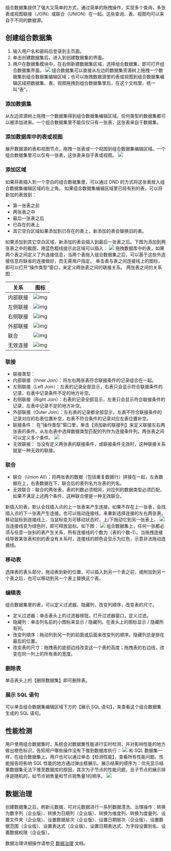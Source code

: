 组合数据集提供了强大又简单的方式，通过简单的拖拽操作，实现多个查询，多张表或视图联接（JOIN）或联合（UNION）在一起。这些查询、表、视图均可以来自于不同的数据源。

## 创建组合数据集
1. 输入用户名和密码后登录到主页面。
2. 单击创建数据集后，进入到创建数据集的界面。
3. 用户在数据集模块中，在右侧新建数据集区域，选择组合数据集，即可打开组合数据集界面。
![](https://main.qcloudimg.com/raw/1027549e86c66dfa64d16bc8e2a35939.png)
组合数据集可以直接从左边的数据集资源树上拖拽一个数据集到组合数据集编辑区域；也可以拖拽数据源里的表或视图到组合数据集编辑区域把数据集、表、视图拖拽到组合数据集里后，在这个文档里，统一叫“表”。

### 添加数据集
从左边资源树上拖拽一个数据集得到组合数据集编辑区域。任何类型的数据集都可以被添加进来。一个组合数据集里不能仅仅只有一张表，这张表来自于数据集。

### 添加数据库中的表或视图
展开数据源的表和视图节点，拖拽一张表或一个视图到组合数据集编辑区域。一个组合数据集里可以仅有一张表，这张表来自于表或视图。
![](https://main.qcloudimg.com/raw/8e37b142058f44f29354ebae60a736a4.png)
### 添加区域
如果将表插入到一个空白的组合数据集里，可以通过 DND 的方式将这张表放入组合数据集编辑区域的左上角。
如果组合数据集编辑区域里已经有别的表，可以将新加的表放到：
- 第一张表之前
- 两张表之中
- 最后一张表之后
- 已存在的表上
- 其它空白区域如果添加到已存在的表上，新添加的表会替换旧的表。

如果添加到其它空白区域，新添加的表会插入到最后一张表之后。下图为添加到两张表之中的截图，用蓝色粗线提示此区域可以插入：
![](https://main.qcloudimg.com/raw/79c6bfea61892842bf035c2091f580d9.png)
拖拽数据库中的表，如果两个表之间定义了外连接信息，当两个表拖入组合数据集之后，可以基于这些外连接信息将缺省的连接做好，而无需用户指定。
单击表与表之间连接线上的图标，即可以打开“操作类型”窗口，来定义两张表之间的联接关系。
两张表之间的关系图：

| 关系     | 图标                                                         |
| -------- | ------------------------------------------------------------ |
| 内部联接 | ![img](https://main.qcloudimg.com/raw/1de1741326b58ca10e944439c51aa7ae.png) |
| 左侧联接 | ![img](https://main.qcloudimg.com/raw/a0f88ac761a5b2a7f595458f7b963261.png) |
| 右侧联接 | ![img](https://main.qcloudimg.com/raw/1af95de04b58b38aacf88d03b6b8a0b2.png) |
| 外部联接 | ![img](https://main.qcloudimg.com/raw/98e6f40512ededc25c6af19c6d19de8d.png) |
| 联合     | ![img](https://main.qcloudimg.com/raw/a1b24423673e6ee4e3c111657f0fd137.png) |
| 无效连接 | ![img](https://main.qcloudimg.com/raw/7c8507b5e1b7c3f280e54d9e1f86241b.png) |


### 联接
- 联接类型：
 - 内部联接（Inner Join）：将左右两张表符合联接条件的记录组合在一起。
 - 左侧联接（Left Join）：左表的记录全部显示，右表只会显示符合联接条件的记录，右表中记录条件不足的地方补空。
 - 右侧联接（Right Join）：右表的记录全部显示，左表只会显示符合联接条件的记录，左表中记录不足的地方补空。
 - 外部联接（Outer Join）：左右表的记录都全部显示，左表不符合联接条件的记录对应的右表位置补空，右表不符合条件的记录对应左表位置补空。
- 联接条件：
在“操作类型”窗口里，单击【添加新的联接列】来定义联接左右两张表的条件。从左右表中选择数据类型匹配的列作为连接条件列。两张表之间可以定义多个条件。
![](https://main.qcloudimg.com/raw/f19d05c6628d7e287c9545b4119c7af3.png)
- 无效联接：
当没有定义两张表的联接条件，或联接条件无效时，这种联接关系就是一种无效的联接。

### 联合
- 联合（Union All）：将两张表的数据（包括重复数据行）拼接在一起，左表数据在上，右表数据在下，联合后的表列名为左表的列名。
- 无效联合：联合的两张表，表的列数必须相同，对应列的数据类型必须匹配，如果不满足上述两个条件，这种联合便是一种无效联合。

新插入的表，默认会找插入点的上一张表来产生连接。如果不存在上一张表，会找插入点的下一张表产生连接。也可以拖动连接线，来重新选择连接的左右两张表。
移动鼠标到连接线上，当鼠标变为可移动状态时，上/下拖动它到另一张表上。
![](https://main.qcloudimg.com/raw/92f22ac68ca73e7a4fcaecc6a81f6489.png)
当连接线变为绿色时，即可释放鼠标。如下图：
![](https://main.qcloudimg.com/raw/2f4b73510c50d0981463a87f4b4a8266.png)
组合数据集上，任何一张都必须与任意一张别的表产生关系，所有连接线的个数为（表的个数-1）。当拖拽连接线导致某张表和别的表没有关系时，连接线的颜色会显示为红色，示意非法拖动连接线。

### 移动表
选择表的表头部分，拖动表到新的位置，可以插入到另一个表之前，或附加到另一个表之后，也可以移动到另一个表上替换这个表。

### 编辑表
组合数据集里的表，可以定义过滤器，隐藏列，改变列顺序，改变表的尺寸。
- 定义过滤器：单击表头上的过滤器按钮，打开过滤器窗口，定义过滤。
- 隐藏列：单击列名前的小图标来显示 / 隐藏列。在表头上的图标显示 / 隐藏所有列。
- 改变列顺序：拖动列到另一列的前面或后面来改变列的顺序。隐藏列总是排在最后的位置。
- 改变表的尺寸：拖拽表的底部边线改变这一个表的高度；拖拽表的右边线，改变在同一列上的所有表的宽度。

### 删除表
单击表头上的【删除数据集】即可删除表。

### 展示 SQL 语句 
可以单击组合数据集编辑区域下方的【展示 SQL 语句】，来查看这个组合数据集生成的 SQL 语句。

## 性能检测
用户使用组合数据集时，系统会对数据集性能进行实时检测，并对影响性能的地方做出橙色标识，告知用户哪些操作没有下推到数据库执行：
![](https://main.qcloudimg.com/raw/faef519e69aaf285f75f852f2d5dc9cd.png)
和 SQL 数据集一样，在组合数据集上，用户也可以通过单击【检测性能】，查看所有性能问题。性能报告将影响 SQL 性能的地方通过弹出框展示。展示结果的顺序为：优先显示结果数据集无法下推至数据库的原因，其次为子节点的性能问题，且子节点的展示排序是随机的，如节点销售量和节点销售量1的顺序。
![](https://main.qcloudimg.com/raw/6b8dfd17f2ec7a6cb3178720d0f29d6f.png)

## 数据治理
创建数据集之后，刷新元数据，可对元数据进行一系列数据清洗、治理操作：转换为数字列（企业版）、转换为日期列（企业版）、转换为维度列、转换为度量列、设置文件夹（企业版）、设置数据层次（企业版）、设置日期层次（企业版）、设置数据范围（企业版）、设置表达式（企业版）、设置日期表达式、为字段设置别名、设置数据权限（企业版）。

数据治理详细操作请参见 [数据治理](/document/product/590/19686) 文档。



